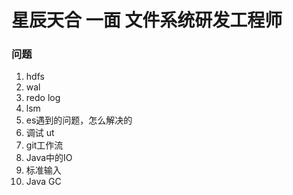 # 星辰天合 一面 文件系统研发工程师
### 问题  
1. hdfs
2. wal
3. redo log
4. lsm
5. es遇到的问题，怎么解决的
6. 调试 ut
7. git工作流
8. Java中的IO
9. 标准输入
10. Java GC